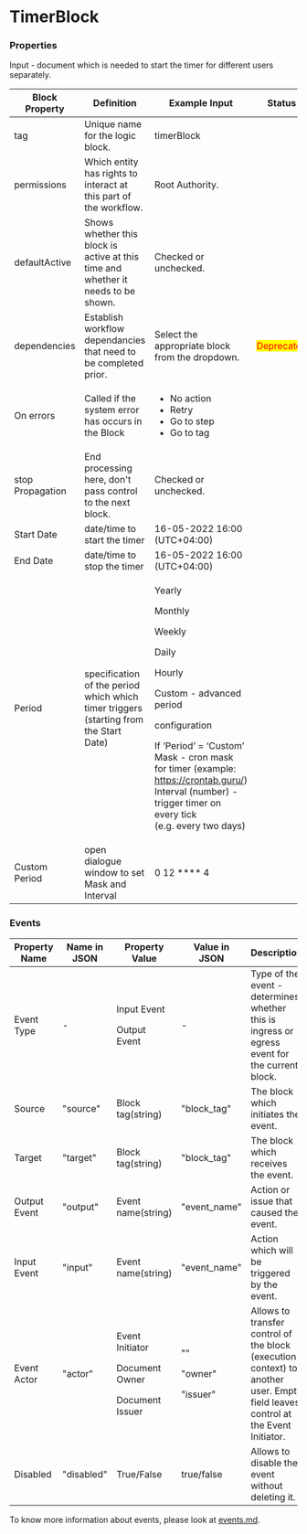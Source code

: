 # TimerBlock

### Properties

Input - document which is needed to start the timer for different users separately.

| Block Property   | Definition                                                                            | Example Input                                                                                                                                                                                                                                                                                                                          | Status                                     |
| ---------------- | ------------------------------------------------------------------------------------- | -------------------------------------------------------------------------------------------------------------------------------------------------------------------------------------------------------------------------------------------------------------------------------------------------------------------------------------- | ------------------------------------------ |
| tag              | Unique name for the logic block.                                                      | timerBlock                                                                                                                                                                                                                                                                                                                             |                                            |
| permissions      | Which entity has rights to interact at this part of the workflow.                     | Root Authority.                                                                                                                                                                                                                                                                                                                        |                                            |
| defaultActive    | Shows whether this block is active at this time and whether it needs to be shown.     | Checked or unchecked.                                                                                                                                                                                                                                                                                                                  |                                            |
| dependencies     | Establish workflow dependancies that need to be completed prior.                      | Select the appropriate block from the dropdown.                                                                                                                                                                                                                                                                                        | <mark style="color:red;">Deprecated</mark> |
| On errors        | Called if the system error has occurs in the Block                                    | <p></p><ul><li>No action</li><li>Retry</li><li>Go to step</li><li>Go to tag</li></ul>                                                                                                                                                                                                                                                  |                                            |
| stop Propagation | End processing here, don't pass control to the next block.                            | Checked or unchecked.                                                                                                                                                                                                                                                                                                                  |                                            |
| Start Date       | date/time to start the timer                                                          | 16-05-2022 16:00 (UTC+04:00)                                                                                                                                                                                                                                                                                                           |                                            |
| End Date         | date/time to stop the timer                                                           | 16-05-2022 16:00 (UTC+04:00)                                                                                                                                                                                                                                                                                                           |                                            |
| Period           | specification of the period which which timer triggers (starting from the Start Date) | <p>Yearly </p><p>Monthly </p><p>Weekly </p><p>Daily </p><p>Hourly </p><p>Custom - advanced period </p><p>configuration</p><p>If ‘Period’ = ‘Custom’<br>Mask - cron mask for timer (example: <a href="https://crontab.guru/">https://crontab.guru/</a>)<br>Interval (number) - trigger timer on every tick<br>(e.g. every two days)</p> |                                            |
| Custom Period    | open dialogue window to set Mask and Interval                                         | 0 12 \*\*\*\* 4                                                                                                                                                                                                                                                                                                                        |                                            |

### Events

| Property Name | Name in JSON | Property Value                                                    | Value in JSON                          | Description                                                                                                                     |
| ------------- | ------------ | ----------------------------------------------------------------- | -------------------------------------- | ------------------------------------------------------------------------------------------------------------------------------- |
| Event Type    | -            | <p>Input Event</p><p>Output Event</p>                             | -                                      | Type of the event - determines whether this is ingress or egress event for the current block.                                   |
| Source        | "source"     | Block tag(string)                                                 | "block\_tag"                           | The block which initiates the event.                                                                                            |
| Target        | "target"     | Block tag(string)                                                 | "block\_tag"                           | The block which receives the event.                                                                                             |
| Output Event  | "output"     | Event name(string)                                                | "event\_name"                          | Action or issue that caused the event.                                                                                          |
| Input Event   | "input"      | Event name(string)                                                | "event\_name"                          | Action which will be triggered by the event.                                                                                    |
| Event Actor   | "actor"      | <p>Event Initiator</p><p>Document Owner</p><p>Document Issuer</p> | <p>""</p><p>"owner"</p><p>"issuer"</p> | Allows to transfer control of the block (execution context) to another user. Empty field leaves control at the Event Initiator. |
| Disabled      | "disabled"   | True/False                                                        | true/false                             | Allows to disable the event without deleting it.                                                                                |

To know more information about events, please look at [events.md](events.md "mention").
